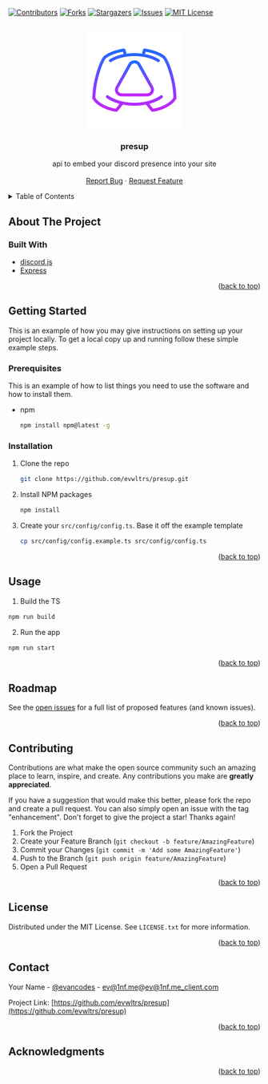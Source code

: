 <div id="top"></div>
<!--
*** Thanks for checking out the Best-README-Template. If you have a suggestion
*** that would make this better, please fork the repo and create a pull request
*** or simply open an issue with the tag "enhancement".
*** Don't forget to give the project a star!
*** Thanks again! Now go create something AMAZING! :D
-->

<!-- PROJECT SHIELDS -->
<!--
*** I'm using markdown "reference style" links for readability.
*** Reference links are enclosed in brackets [ ] instead of parentheses ( ).
*** See the bottom of this document for the declaration of the reference variables
*** for contributors-url, forks-url, etc. This is an optional, concise syntax you may use.
*** https://www.markdownguide.org/basic-syntax/#reference-style-links
-->

[![Contributors][contributors-shield]][contributors-url]
[![Forks][forks-shield]][forks-url]
[![Stargazers][stars-shield]][stars-url]
[![Issues][issues-shield]][issues-url]
[![MIT License][license-shield]][license-url]

<!-- PROJECT LOGO -->
<br />
<div align="center">
  <a href="https://github.com/evwltrs/presup">
    <img alt="presup logo" src="img/presup.svg"/>
  </a>

<h3 align="center">presup</h3>

  <p align="center">
    api to embed your discord presence into your site
    <br />
    <br />
    <a href="https://github.com/evwltrs/presup/issues">Report Bug</a>
    ·
    <a href="https://github.com/evwltrs/presup/issues">Request Feature</a>
  </p>
</div>

<!-- TABLE OF CONTENTS -->
<details>
  <summary>Table of Contents</summary>
  <ol>
    <li>
      <a href="#about-the-project">About The Project</a>
      <ul>
        <li><a href="#built-with">Built With</a></li>
      </ul>
    </li>
    <li>
      <a href="#getting-started">Getting Started</a>
      <ul>
        <li><a href="#prerequisites">Prerequisites</a></li>
        <li><a href="#installation">Installation</a></li>
      </ul>
    </li>
    <li><a href="#usage">Usage</a></li>
    <li><a href="#roadmap">Roadmap</a></li>
    <li><a href="#contributing">Contributing</a></li>
    <li><a href="#license">License</a></li>
    <li><a href="#contact">Contact</a></li>
    <li><a href="#acknowledgments">Acknowledgments</a></li>
  </ol>
</details>

<!-- ABOUT THE PROJECT -->

## About The Project

### Built With

- [discord.js](https://discord.js.org/)
- [Express](https://expressjs.com/)

<p align="right">(<a href="#top">back to top</a>)</p>

<!-- GETTING STARTED -->

## Getting Started

This is an example of how you may give instructions on setting up your project locally.
To get a local copy up and running follow these simple example steps.

### Prerequisites

This is an example of how to list things you need to use the software and how to install them.

- npm

  ```sh
  npm install npm@latest -g
  ```

### Installation

1. Clone the repo

   ```sh
   git clone https://github.com/evwltrs/presup.git
   ```

2. Install NPM packages

   ```sh
   npm install
   ```

3. Create your `src/config/config.ts`. Base it off the example template

   ```sh
   cp src/config/config.example.ts src/config/config.ts
   ```

<p align="right">(<a href="#top">back to top</a>)</p>

<!-- USAGE EXAMPLES -->

## Usage

1. Build the TS

```sh
npm run build
```

2. Run the app

```sh
npm run start
```

<p align="right">(<a href="#top">back to top</a>)</p>

<!-- ROADMAP -->

## Roadmap

See the [open issues](https://github.com/evwltrs/presup/issues) for a full list of proposed features (and known issues).

<p align="right">(<a href="#top">back to top</a>)</p>

<!-- CONTRIBUTING -->

## Contributing

Contributions are what make the open source community such an amazing place to learn, inspire, and create. Any contributions you make are **greatly appreciated**.

If you have a suggestion that would make this better, please fork the repo and create a pull request. You can also simply open an issue with the tag "enhancement".
Don't forget to give the project a star! Thanks again!

1. Fork the Project
2. Create your Feature Branch (`git checkout -b feature/AmazingFeature`)
3. Commit your Changes (`git commit -m 'Add some AmazingFeature'`)
4. Push to the Branch (`git push origin feature/AmazingFeature`)
5. Open a Pull Request

<p align="right">(<a href="#top">back to top</a>)</p>

<!-- LICENSE -->

## License

Distributed under the MIT License. See `LICENSE.txt` for more information.

<p align="right">(<a href="#top">back to top</a>)</p>

<!-- CONTACT -->

## Contact

Your Name - [@evancodes](https://twitter.com/evancodes) - ev@1nf.me@ev@1nf.me_client.com

Project Link: [https://github.com/evwltrs/presup](https://github.com/evwltrs/presup)

<p align="right">(<a href="#top">back to top</a>)</p>

<!-- ACKNOWLEDGMENTS -->

## Acknowledgments

<p align="right">(<a href="#top">back to top</a>)</p>

<!-- MARKDOWN LINKS & IMAGES -->
<!-- https://www.markdownguide.org/basic-syntax/#reference-style-links -->

[contributors-shield]: https://img.shields.io/github/contributors/evwltrs/presup.svg?style=for-the-badge
[contributors-url]: https://github.com/evwltrs/presup/graphs/contributors
[forks-shield]: https://img.shields.io/github/forks/evwltrs/presup.svg?style=for-the-badge
[forks-url]: https://github.com/evwltrs/presup/network/members
[stars-shield]: https://img.shields.io/github/stars/evwltrs/presup.svg?style=for-the-badge
[stars-url]: https://github.com/evwltrs/presup/stargazers
[issues-shield]: https://img.shields.io/github/issues/evwltrs/presup.svg?style=for-the-badge
[issues-url]: https://github.com/evwltrs/presup/issues
[license-shield]: https://img.shields.io/github/license/evwltrs/presup.svg?style=for-the-badge
[license-url]: https://github.com/evwltrs/presup/blob/master/LICENSE.txt
[linkedin-shield]: https://img.shields.io/badge/-LinkedIn-black.svg?style=for-the-badge&logo=linkedin&colorB=555
[linkedin-url]: https://linkedin.com/in/linkedin_username
[product-screenshot]: images/screenshot.png

